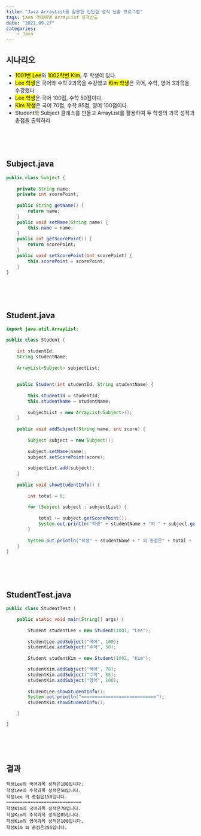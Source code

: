 ```yaml
---
title: "Java ArrayList를 활용한 간단한 성적 산출 프로그램"
tags: java 객체배열 ArrayList 성적산출
date: "2021.09.27"
categories: 
    - Java
---
```


## 시나리오
- <mark>1001번 Lee</mark>와 <mark>1002학번 Kim</mark>, 두 학생이 있다.
- <mark>Lee 학생</mark>은 국어와 수학 2과목을 수강했고 <mark>Kim 학생</mark>은 국어, 수학, 영어 3과목을 수강했다.
- <mark>Lee 학생</mark>은 국어 100점, 수학 50점이다.
- <mark>Kim 학생</mark>은 국어 70점, 수학 85점, 영어 100점이다.
- Student와 Subject 클래스를 만들고 ArrayList를 활용하여 두 학생의 과목 성적과 총점을 출력하라.

<br>
<br>
<br>

## Subject.java
```java
public class Subject {
	
	private String name;
	private int scorePoint;
	
	public String getName() {
		return name;
	}
	public void setName(String name) {
		this.name = name;
	}
	public int getScorePoint() {
		return scorePoint;
	}
	public void setScorePoint(int scorePoint) {
		this.scorePoint = scorePoint;
	}
}
```

<br>
<br>
<br>

## Student.java
```java
import java.util.ArrayList;

public class Student {
	
	int studentId;
	String studentName;
	
	ArrayList<Subject> subjectList;
	
	
	public Student(int studentId, String studentName) {
		
		this.studentId = studentId;
		this.studentName = studentName;
		
		subjectList = new ArrayList<Subject>();
	}
	
	public void addSubject(String name, int score) {
		
		Subject subject = new Subject();
		
		subject.setName(name);
		subject.setScorePoint(score);
		
		subjectList.add(subject);
	}
	
	public void showStudentInfo() {
		
		int total = 0;
		
		for (Subject subject : subjectList) {
			
			total += subject.getScorePoint();
			System.out.println("학생" + studentName + "의 " + subject.getName() + "과목 성적은" + subject.getScorePoint() + "입니다.");
		}
		
		System.out.println("학생" + studentName + " 의 총점은" + total + "입니다.");
	}
}
```

<br>
<br>
<br>

## StudentTest.java
```java
public class StudentTest {

	public static void main(String[] args) {
		
		Student studentLee = new Student(1001, "Lee");
		
		studentLee.addSubject("국어", 100);
		studentLee.addSubject("수학", 50);
		
		Student studentKim = new Student(1002, "Kim");

		studentKim.addSubject("국어", 70);
		studentKim.addSubject("수학", 85);
		studentKim.addSubject("영어", 100);
		
		studentLee.showStudentInfo();
		System.out.println("============================");
		studentKim.showStudentInfo();

	}

}
```

<br>
<br>
<br>

## 결과
```
학생Lee의 국어과목 성적은100입니다.
학생Lee의 수학과목 성적은50입니다.
학생Lee 의 총점은150입니다.
============================
학생Kim의 국어과목 성적은70입니다.
학생Kim의 수학과목 성적은85입니다.
학생Kim의 영어과목 성적은100입니다.
학생Kim 의 총점은255입니다.
```